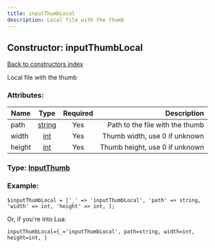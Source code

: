 ```yaml
---
title: inputThumbLocal
description: Local file with the thumb
---
```

## Constructor: inputThumbLocal  
[Back to constructors index](index.md)



Local file with the thumb

### Attributes:

| Name     |    Type       | Required | Description |
|----------|:-------------:|:--------:|------------:|
|path|[string](../types/string.md) | Yes|Path to the file with the thumb|
|width|[int](../types/int.md) | Yes|Thumb width, use 0 if unknown|
|height|[int](../types/int.md) | Yes|Thumb height, use 0 if unknown|



### Type: [InputThumb](../types/InputThumb.md)


### Example:

```
$inputThumbLocal = ['_' => 'inputThumbLocal', 'path' => string, 'width' => int, 'height' => int, ];
```  

Or, if you're into Lua:  


```
inputThumbLocal={_='inputThumbLocal', path=string, width=int, height=int, }

```



